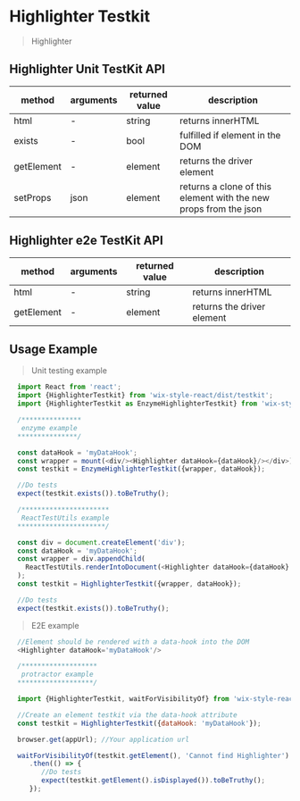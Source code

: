 # Highlighter Testkit

> Highlighter

## Highlighter Unit TestKit API

| method | arguments | returned value | description |
|--------|-----------|----------------|-------------|
| html | - | string | returns innerHTML |
| exists | - | bool | fulfilled if element in the DOM |
| getElement | - | element | returns the driver element |
| setProps | json | element | returns a clone of this element with the new props from the json |

## Highlighter e2e TestKit API

| method | arguments | returned value | description |
|--------|-----------|----------------|-------------|
| html | - | string | returns innerHTML |
| getElement | - | element | returns the driver element |

## Usage Example

> Unit testing example

```javascript
  import React from 'react';
  import {HighlighterTestkit} from 'wix-style-react/dist/testkit';
  import {HighlighterTestkit as EnzymeHighlighterTestkit} from 'wix-style-react/dist/testkit/enzyme';

  /***************
   enzyme example
  ***************/

  const dataHook = 'myDataHook';
  const wrapper = mount(<div/><Highlighter dataHook={dataHook}/></div>);
  const testkit = EnzymeHighlighterTestkit({wrapper, dataHook});

  //Do tests
  expect(testkit.exists()).toBeTruthy();

  /**********************
   ReactTestUtils example
  **********************/

  const div = document.createElement('div');
  const dataHook = 'myDataHook';
  const wrapper = div.appendChild(
    ReactTestUtils.renderIntoDocument(<Highlighter dataHook={dataHook} match="llo">Hello world</Highlighter>)
  );
  const testkit = HighlighterTestkit({wrapper, dataHook});

  //Do tests
  expect(testkit.exists()).toBeTruthy();
```
> E2E example

```javascript
  //Element should be rendered with a data-hook into the DOM
  <Highlighter dataHook='myDataHook'/>

  /*******************
   protractor example
  *******************/

  import {HighlighterTestkit, waitForVisibilityOf} from 'wix-style-react/dist/testkit/protractor';

  //Create an element testkit via the data-hook attribute
  const testkit = HighlighterTestkit({dataHook: 'myDataHook'});

  browser.get(appUrl); //Your application url

  waitForVisibilityOf(testkit.getElement(), 'Cannot find Highlighter')
     .then(() => {
        //Do tests
        expect(testkit.getElement().isDisplayed()).toBeTruthy();
     });
```
